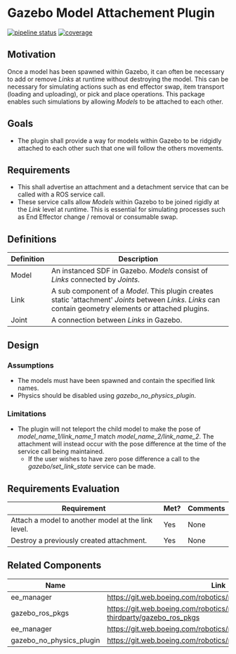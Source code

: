 # Gazebo Model Attachement Plugin
[![pipeline status](https://git.web.boeing.com/robotics/ros/gazebo_model_attachment_plugin/badges/master/pipeline.svg)](https://git.web.boeing.com/robotics/ros/gazebo_model_attachment_plugin/commits/master)
[![coverage](https://git.web.boeing.com/robotics/ros/gazebo_model_attachment_plugin/badges/master/coverage.svg)](https://git.web.boeing.com/robotics/ros/gazebo_model_attachment_plugin/commits/master)

## Motivation
 Once a model has been spawned within Gazebo, it can often be necessary to add or remove _Links_ at runtime without destroying the model. This can be necessary for simulating actions such as end effector swap, item transport (loading and uploading), or pick and place operations. 
This package enables such simulations by allowing _Models_ to be attached to each other.

## Goals
- The plugin shall provide a way for models within Gazebo to be ridgidly attached to each other such that one will follow the others movements.

## Requirements
- This shall advertise an attachment and a detachment service that can be called with a ROS service call.
- These service calls allow _Models_ within Gazebo to be joined rigidly at the _Link_ level at runtime. This is essential for simulating processes such as End Effector change / removal or consumable swap.

## Definitions

| Definition | Description                                                                                                              |
| ---------- | ------------------------------------------------------------------------------------------------------------------------ |
| Model       | An instanced SDF in Gazebo. _Models_ consist of _Links_ connected by _Joints_.                                                                                                               |
| Link        | A sub component of a _Model_. This plugin creates static 'attachment' _Joints_ between _Links_. _Links_ can contain geometry elements or attached plugins.                                                                                                               |
| Joint       | A connection between _Links_ in Gazebo. 

## Design

### Assumptions

- The models must have been spawned and contain the specified link names.
- Physics should be disabled using _gazebo_no_physics_plugin_. 

### Limitations
- The plugin will not teleport the child model to make the pose of  _model_name_1/link_name_1_ match _model_name_2/link_name_2_. The attachment will instead occur with the pose difference at the time of the service call being maintained. 
    - If the user wishes to have zero pose difference a call to the _gazebo/set_link_state_ service can be made. 

## Requirements Evaluation 

| Requirement | Met? | Comments |
| ------------| ------- | ---------- |
| Attach a model to another model at the link level. | Yes | None |
| Destroy a previously created attachment. | Yes | None |


## Related Components
| Name                | Link                                                                       |
| ------------------- | -------------------------------------------------------------------------- |
| ee_manager | https://git.web.boeing.com/robotics/ros/ee_manager                |
| gazebo_ros_pkgs | https://git.web.boeing.com/robotics/ros-thirdparty/gazebo_ros_pkgs |
| ee_manager              | https://git.web.boeing.com/robotics/ros/ee_manager |
| gazebo_no_physics_plugin | https://git.web.boeing.com/robotics/ros/gazebo_no_physics_plugin |